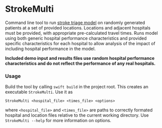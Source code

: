 # StrokeMulti

Command line tool to run [stroke triage model](https://github.com/eschenfeldt/stroke-swift) on randomly generated patients at a set of provided locations. Locations and adjacent hospitals must be provided, with appropriate pre-calculated travel times.  Runs model using both generic hospital performance characteristics and provided specific characteristics for each hospital to allow analysis of the impact of including hospital performance in the model.

**Included demo input and results files use random hospital performance characteristics and do not reflect the performance of any real hospitals.**

### Usage

Build the tool by calling `swift build` in the project root. This creates an executable `StrokeMulti`. Use it as

``` 
StrokeMulti <hospital_file> <times_file> <options> 
```

where `<hospital_file>` and `<times_file>` are paths to correctly formated hospital and location files relative to the current working directory. Use `StrokeMulti --help` for more information on options.
